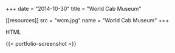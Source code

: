 +++
date = "2014-10-30"
title = "World Cab Museum"

[[resources]]
    src = "wcm.jpg"
    name = "World Cab Museum"
+++

HTML

{{< portfolio-screenshot >}}
